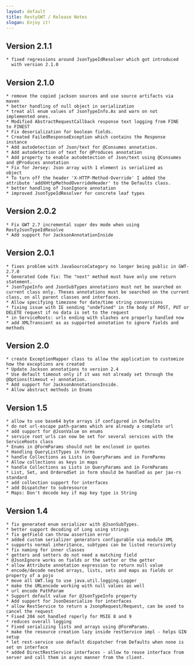```yaml
---
layout: default
title: RestyGWT / Release Notes
slogan: Enjoy it!
---
```


## Version 2.1.1

    * fixed regressions around JsonTypeIdResolver which got introduced
      with version 2.1.0

## Version 2.1.0

	* remove the copied jackson sources and use source artifacts via
    maven
	* better handling of null object in serialization
	* treat all enum values of JsonTypeInfo.As and warn on not
    implemented ones.
	* Modified AbstractRequestCallback response text logging from FINE
    to FINEST
	* Fix deserialization for boolean fields.
	* Created FailedResponseException which contains the Response
    instance
	* Add autodetection of Json/text for @Consumes annotation.
	* Add autodetection of text for @Produces annotation
	* Add property to enable autodetection of Json/text using @Consumes and @Produces annotation
	* Fix for Jersey: Json array with 1 element is serialized as
    object
	* To turn off the header 'X-HTTP-Method-Override' I added the
    attribute 'addXHttpMethodOverrideHeader' to the Defaults class.
	* better handling of JsonIgnore annotation
	* improved JsonTypeIdResolver for concrete leaf types

## Version 2.0.2

    * Fix GWT 2.7 incremental super dev mode when using RestyJsonTypeIdResolve
	* Add support for JacksonAnnotationInside

## Version 2.0.1

	* fixes problem with JavaSourceCategory no longer being public in GWT-2.7.0
	* Generated Code fix: The "next" method must have only one return statement.
	* JsonTypeInfo and JsonSubTypes annotations must not be searched on current class only. Theses annotations must be searched on the current class, on all parent classes and interfaces.
	* Allow specifying timezone for date/time string conversions
	* fixing issue with IE sending "undefined" in the body of POST, PUT or DELETE request if no data is set to the request
	* in ServiceRoots: urls ending with slashes are properly handled now
	* add XMLTransient as as supported annotation to ignore fields and methods

## Version 2.0

	* create ExceptionMapper class to allow the application to customize how the exceptions are created
	* Update Jackson annotations to version 2.4
	* Use default timeout only if it was not already set through the @Options(timeout =) annotation.
	* Add support for JacksonAnnotationsInside.
	* Allow abstract methods in Enums

## Version 1.5

	* allow to use base64 byte arrays if configured in Defaults
	* do not url-escape path-params which are already a complete url
	* add support for @JsonValue on enums
	* service root urls can now be set for several services with the ServiceRoots class
	* Enums in @FormParams should not be enclosed in quotes
	* Handling QueryListTypes in Forms
	* handle Collections as Lists in QueryParams and in FormParms
	* Allow collections as keys in maps
	* handle Collections as Lists in QueryParams and in FormParams
	* List, Set, and OrderedSet in form should be handled as per jax-rs standard
	* add collection support for interfaces
	* add Dispatcher to subresource
	* Maps: Don't decode key if map key type is String
	
## Version 1.4

    * fix generated enum serializer with @JsonSubTypes.
    * better support decoding of Long using strings
    * fix getField can throw assertion error
	* added custom serializer generators configurable via module XML
	* supports normal inheritance, subtypes can be listed recursively
	* fix naming for inner classes
    * getters and setters do not need a matching field
	* @JsonIgnore works on fields or the setter or the getter
	* allow Attribute annotation expression to return null value
	* encode/decode nested arrays, lists, sets and maps as fields or property of a pojo
	* move all GWT.log to use java.util.logging.Logger
	* make the URLencode working with null values as well
	* url encode PathParam
	* Support default value for @JsonTypeInfo property
	* Add support for JsonDeserialize for interfaces
	* allow RestService to return a JsonpRequest/Request, can be used to cancel the request
	* Fixed 204 not handled roperly for MSIE 8 and 9
	* reduces overall logging
	* Fixed serializing lists and arrays using @FormParams.
	* make the resource creation lazy inside restService impl - helps GIN setup
	* let rest-service use default dispatcher from Defaults when none is set on interface
	* added DirectRestService interfaces - allow to reuse interface from server and call them in async manner from the client.
